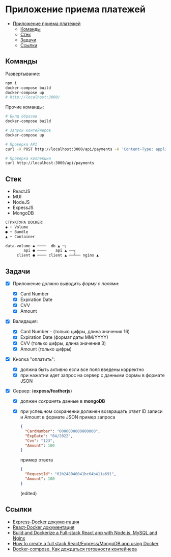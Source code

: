 # Приложение приема платежей

<!-- TOC -->

- [Приложение приема платежей](#%D0%BF%D1%80%D0%B8%D0%BB%D0%BE%D0%B6%D0%B5%D0%BD%D0%B8%D0%B5-%D0%BF%D1%80%D0%B8%D0%B5%D0%BC%D0%B0-%D0%BF%D0%BB%D0%B0%D1%82%D0%B5%D0%B6%D0%B5%D0%B9)
  - [Команды](#%D0%BA%D0%BE%D0%BC%D0%B0%D0%BD%D0%B4%D1%8B)
  - [Стек](#%D1%81%D1%82%D0%B5%D0%BA)
  - [Задачи](#%D0%B7%D0%B0%D0%B4%D0%B0%D1%87%D0%B8)
  - [Ссылки](#%D1%81%D1%81%D1%8B%D0%BB%D0%BA%D0%B8)

<!-- /TOC -->

## Команды

Развертывание:

```bash
npm i
docker-compose build
docker-compose up
# http://localhost:3000/
```

Прочие команды:

```bash
# Билд образов
docker-compose build

# Запуск контейнеров
docker-compose up

# Проверка API
curl -X POST http://localhost:3000/api/payments -H 'Content-Type: application/json' -d '{"CardNumber": "0000000000000000", "ExpDate": "04/2022", "Cvv": "123", "Amount": 100}'

# Проверка коллекции
curl http://localhost:3000/api/payments
```

## Стек

- ReactJS
- MUI
- NodeJS
- ExpessJS
- MongoDB

```txt
СТРУКТУРА DOCKER:
◆ ─ Volume
● ─ Bundle
▲ ─ Container

data-volume ◆ ────  db ▲ ─┐
        api ● ────    api ▲ ──┐
     client ● ──── client ▲ ──┴── nginx ▲
```

## Задачи

- [x] Приложение должно выводить _форму с полями_:
  - [x] Card Number
  - [x] Expiration Date
  - [x] CVV
  - [x] Amount
- [x] Валидация:
  - [x] Card Number - (только цифры, длина значения 16)
  - [x] Expiration Date (формат даты MM/YYYY)
  - [x] CVV (только цифры, длина значения 3)
  - [x] Amount (только цифры)
- [x] Кнопка "оплатить":
  - [x] должна быть активно если все поля введены корректно
  - [x] при нажатии идет запрос на сервер с данными формы в формате JSON
- [x] Сервер: (**expess/featherjs**)

  - [x] должен _сохранять_ данные в **mongoDB**
  - [x] при успешном сохранении должнен возвращать _ответ_ ID записи и Amount в формате JSON пример запроса

    ```json
    {
      "CardNumber": "0000000000000000",
      "ExpDate": "04/2022",
      "Cvv": "123",
      "Amount": 100
    }
    ```

    пример ответа

    ```json
    {
      "RequestId": "61b248040041bc64b411a691",
      "Amount": 100
    }
    ```

    (edited)

## Ссылки

- [Express-Docker документация](https://nodejs.org/ru/docs/guides/nodejs-docker-webapp/)
- [React-Docker документация](https://mherman.org/blog/dockerizing-a-react-app/)
- [Build and Dockerize a Full-stack React app with Node.js, MySQL and Nginx](https://www.section.io/engineering-education/build-and-dockerize-a-full-stack-react-app-with-nodejs-and-nginx/)
- [How to create a full stack React/Express/MongoDB app using Docker](https://medium.com/free-code-camp/create-a-fullstack-react-express-mongodb-app-using-docker-c3e3e21c4074)
- [Docker-compose. Как дождаться готовности контейнера](https://habr.com/ru/post/454552/)

